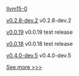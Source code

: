 
[llvm15-0](https://github.com/hyperledger/solang-llvm/releases/tag/llvm15-0) 

[v0.2.8-dev.2](https://github.com/hyperledger/aries-askar/releases/tag/v0.2.8-dev.2) v0.2.8-dev.2

[v0.0.19](https://github.com/hyperledger-labs/microfab/releases/tag/v0.0.19) v0.0.19 test release

[v0.0.18](https://github.com/hyperledger-labs/microfab/releases/tag/v0.0.18) v0.0.18 test release

[v0.4.0-dev.5](https://github.com/hyperledger/indy-vdr/releases/tag/v0.4.0-dev.5) v0.4.0-dev.5


[See more >>>](https://start-here.hyperledger.org/releases)
